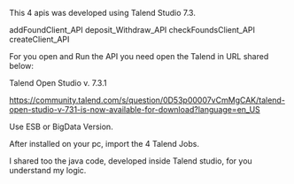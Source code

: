 This 4 apis was developed using Talend Studio 7.3.

addFoundClient_API
deposit_Withdraw_API
checkFoundsClient_API
createClient_API

For you open and Run the API you need open the Talend in URL shared below:

Talend Open Studio v. 7.3.1

https://community.talend.com/s/question/0D53p00007vCmMgCAK/talend-open-studio-v-731-is-now-available-for-download?language=en_US

Use ESB or BigData Version.

After installed on your pc, import the 4 Talend Jobs. 

I shared too the java code, developed inside Talend studio, for you understand my logic. 

